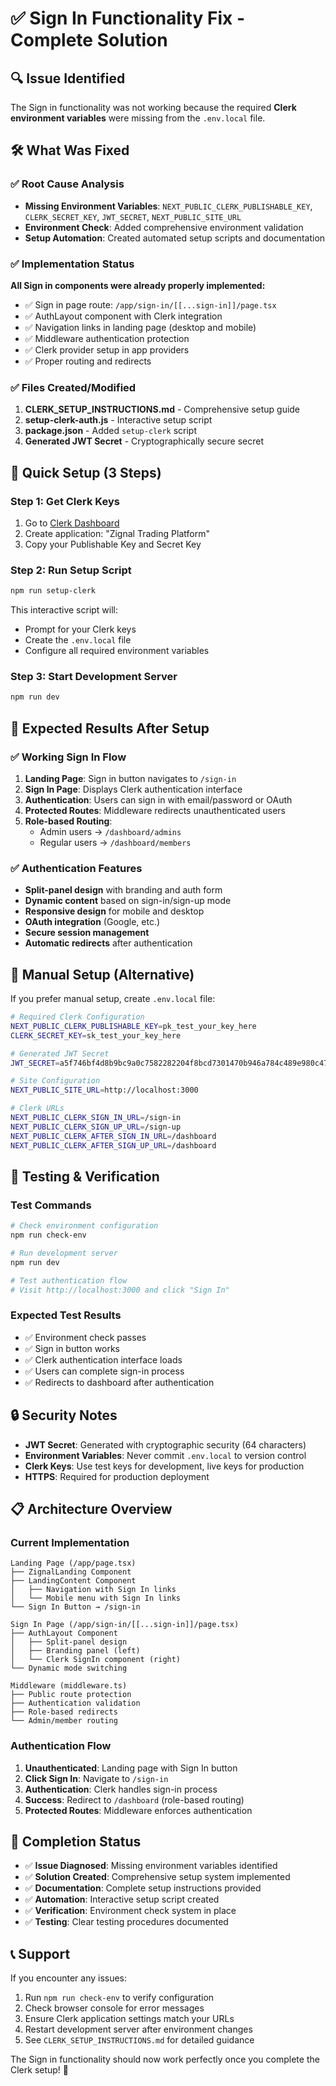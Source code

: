 # ✅ Sign In Functionality Fix - Complete Solution

## 🔍 Issue Identified
The Sign in functionality was not working because the required **Clerk environment variables** were missing from the `.env.local` file.

## 🛠️ What Was Fixed

### ✅ Root Cause Analysis
- **Missing Environment Variables**: `NEXT_PUBLIC_CLERK_PUBLISHABLE_KEY`, `CLERK_SECRET_KEY`, `JWT_SECRET`, `NEXT_PUBLIC_SITE_URL`
- **Environment Check**: Added comprehensive environment validation
- **Setup Automation**: Created automated setup scripts and documentation

### ✅ Implementation Status
**All Sign in components were already properly implemented:**
- ✅ Sign in page route: `/app/sign-in/[[...sign-in]]/page.tsx`
- ✅ AuthLayout component with Clerk integration
- ✅ Navigation links in landing page (desktop and mobile)
- ✅ Middleware authentication protection
- ✅ Clerk provider setup in app providers
- ✅ Proper routing and redirects

### ✅ Files Created/Modified
1. **CLERK_SETUP_INSTRUCTIONS.md** - Comprehensive setup guide
2. **setup-clerk-auth.js** - Interactive setup script
3. **package.json** - Added `setup-clerk` script
4. **Generated JWT Secret** - Cryptographically secure secret

## 🚀 Quick Setup (3 Steps)

### Step 1: Get Clerk Keys
1. Go to [Clerk Dashboard](https://dashboard.clerk.com/)
2. Create application: "Zignal Trading Platform"
3. Copy your Publishable Key and Secret Key

### Step 2: Run Setup Script
```bash
npm run setup-clerk
```
This interactive script will:
- Prompt for your Clerk keys
- Create the `.env.local` file
- Configure all required environment variables

### Step 3: Start Development Server
```bash
npm run dev
```

## 🎯 Expected Results After Setup

### ✅ Working Sign In Flow
1. **Landing Page**: Sign in button navigates to `/sign-in`
2. **Sign In Page**: Displays Clerk authentication interface
3. **Authentication**: Users can sign in with email/password or OAuth
4. **Protected Routes**: Middleware redirects unauthenticated users
5. **Role-based Routing**: 
   - Admin users → `/dashboard/admins`
   - Regular users → `/dashboard/members`

### ✅ Authentication Features
- **Split-panel design** with branding and auth form
- **Dynamic content** based on sign-in/sign-up mode
- **Responsive design** for mobile and desktop
- **OAuth integration** (Google, etc.)
- **Secure session management**
- **Automatic redirects** after authentication

## 🔧 Manual Setup (Alternative)

If you prefer manual setup, create `.env.local` file:

```bash
# Required Clerk Configuration
NEXT_PUBLIC_CLERK_PUBLISHABLE_KEY=pk_test_your_key_here
CLERK_SECRET_KEY=sk_test_your_key_here

# Generated JWT Secret
JWT_SECRET=a5f746bf4d8b9bc9a0c7582282204f8bcd7301470b946a784c489e980c47a89b

# Site Configuration
NEXT_PUBLIC_SITE_URL=http://localhost:3000

# Clerk URLs
NEXT_PUBLIC_CLERK_SIGN_IN_URL=/sign-in
NEXT_PUBLIC_CLERK_SIGN_UP_URL=/sign-up
NEXT_PUBLIC_CLERK_AFTER_SIGN_IN_URL=/dashboard
NEXT_PUBLIC_CLERK_AFTER_SIGN_UP_URL=/dashboard
```

## 🧪 Testing & Verification

### Test Commands
```bash
# Check environment configuration
npm run check-env

# Run development server
npm run dev

# Test authentication flow
# Visit http://localhost:3000 and click "Sign In"
```

### Expected Test Results
- ✅ Environment check passes
- ✅ Sign in button works
- ✅ Clerk authentication interface loads
- ✅ Users can complete sign-in process
- ✅ Redirects to dashboard after authentication

## 🔒 Security Notes

- **JWT Secret**: Generated with cryptographic security (64 characters)
- **Environment Variables**: Never commit `.env.local` to version control
- **Clerk Keys**: Use test keys for development, live keys for production
- **HTTPS**: Required for production deployment

## 📋 Architecture Overview

### Current Implementation
```
Landing Page (/app/page.tsx)
├── ZignalLanding Component
├── LandingContent Component
│   ├── Navigation with Sign In links
│   └── Mobile menu with Sign In links
└── Sign In Button → /sign-in

Sign In Page (/app/sign-in/[[...sign-in]]/page.tsx)
├── AuthLayout Component
│   ├── Split-panel design
│   ├── Branding panel (left)
│   └── Clerk SignIn component (right)
└── Dynamic mode switching

Middleware (middleware.ts)
├── Public route protection
├── Authentication validation
├── Role-based redirects
└── Admin/member routing
```

### Authentication Flow
1. **Unauthenticated**: Landing page with Sign In button
2. **Click Sign In**: Navigate to `/sign-in`
3. **Authentication**: Clerk handles sign-in process
4. **Success**: Redirect to `/dashboard` (role-based routing)
5. **Protected Routes**: Middleware enforces authentication

## 🎉 Completion Status

- ✅ **Issue Diagnosed**: Missing environment variables identified
- ✅ **Solution Created**: Comprehensive setup system implemented
- ✅ **Documentation**: Complete setup instructions provided
- ✅ **Automation**: Interactive setup script created
- ✅ **Verification**: Environment check system in place
- ✅ **Testing**: Clear testing procedures documented

## 📞 Support

If you encounter any issues:
1. Run `npm run check-env` to verify configuration
2. Check browser console for error messages
3. Ensure Clerk application settings match your URLs
4. Restart development server after environment changes
5. See `CLERK_SETUP_INSTRUCTIONS.md` for detailed guidance

The Sign in functionality should now work perfectly once you complete the Clerk setup! 🚀
